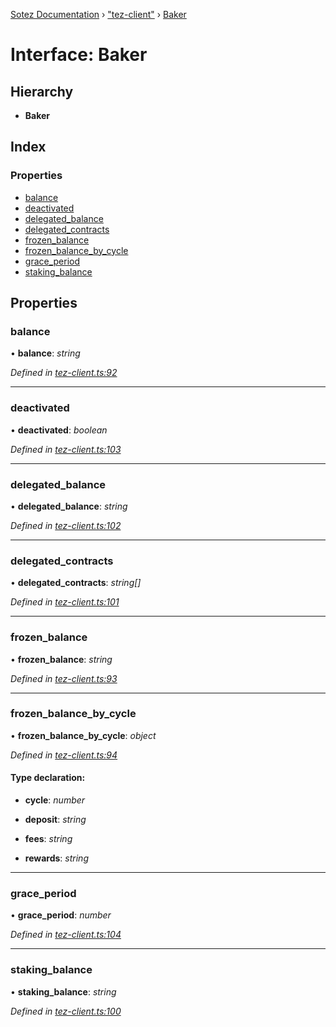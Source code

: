 [Sotez Documentation](../README.md) › ["tez-client"](../modules/_tez_client_.md) › [Baker](_tez_client_.baker.md)

# Interface: Baker


## Hierarchy

* **Baker**

## Index

### Properties

* [balance](_tez_client_.baker.md#balance)
* [deactivated](_tez_client_.baker.md#deactivated)
* [delegated_balance](_tez_client_.baker.md#delegated_balance)
* [delegated_contracts](_tez_client_.baker.md#delegated_contracts)
* [frozen_balance](_tez_client_.baker.md#frozen_balance)
* [frozen_balance_by_cycle](_tez_client_.baker.md#frozen_balance_by_cycle)
* [grace_period](_tez_client_.baker.md#grace_period)
* [staking_balance](_tez_client_.baker.md#staking_balance)

## Properties

###  balance

• **balance**: *string*

*Defined in [tez-client.ts:92](https://github.com/KZen-networks/sotez/blob/80ad203/src/tez-client.ts#L92)*

___

###  deactivated

• **deactivated**: *boolean*

*Defined in [tez-client.ts:103](https://github.com/KZen-networks/sotez/blob/80ad203/src/tez-client.ts#L103)*

___

###  delegated_balance

• **delegated_balance**: *string*

*Defined in [tez-client.ts:102](https://github.com/KZen-networks/sotez/blob/80ad203/src/tez-client.ts#L102)*

___

###  delegated_contracts

• **delegated_contracts**: *string[]*

*Defined in [tez-client.ts:101](https://github.com/KZen-networks/sotez/blob/80ad203/src/tez-client.ts#L101)*

___

###  frozen_balance

• **frozen_balance**: *string*

*Defined in [tez-client.ts:93](https://github.com/KZen-networks/sotez/blob/80ad203/src/tez-client.ts#L93)*

___

###  frozen_balance_by_cycle

• **frozen_balance_by_cycle**: *object*

*Defined in [tez-client.ts:94](https://github.com/KZen-networks/sotez/blob/80ad203/src/tez-client.ts#L94)*

#### Type declaration:

* **cycle**: *number*

* **deposit**: *string*

* **fees**: *string*

* **rewards**: *string*

___

###  grace_period

• **grace_period**: *number*

*Defined in [tez-client.ts:104](https://github.com/KZen-networks/sotez/blob/80ad203/src/tez-client.ts#L104)*

___

###  staking_balance

• **staking_balance**: *string*

*Defined in [tez-client.ts:100](https://github.com/KZen-networks/sotez/blob/80ad203/src/tez-client.ts#L100)*